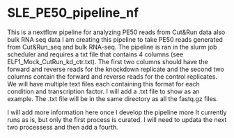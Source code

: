 # SLE_PE50_pipeline_nf
This is a nextflow pipeline for analyzing PE50 reads from Cut&amp;Run data also bulk RNA seq data
I am creating this pipeline to take PE50 reads generated from Cut&Run_seq and bulk RNA-seq. 
The pipeline is ran in the slurm job scheduler and requires a txt file that contains 4 columns (see ELF1_Mock_CutRun_kd_ctr.txt). 
The first two columns should have the forward and reverse reads for the knockdown replicate and the second two columns contain the forward 
and reverse reads for the control replicates. We will have multiple text files each containing this format for each condition and transcription factor. 
I will add a .txt file to show as an example. The .txt file will be in the same directory as all the fastq.gz files.

I will add more information here once I develop the pipeline more
It currently runs as is, but only the first process is curated.
I will need to updata the next two processess and then add a fourth.
